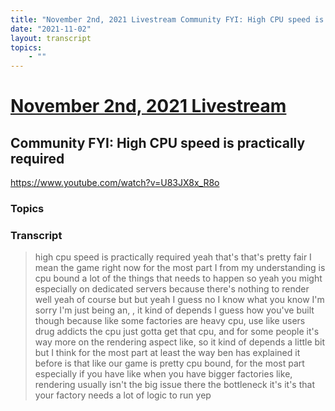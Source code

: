 ```yaml
---
title: "November 2nd, 2021 Livestream Community FYI: High CPU speed is practically required"
date: "2021-11-02"
layout: transcript
topics:
    - ""
---
```

# [November 2nd, 2021 Livestream](../2021-11-02.md)
## Community FYI: High CPU speed is practically required
https://www.youtube.com/watch?v=U83JX8x_R8o

### Topics


### Transcript

> high cpu speed is practically required yeah that's that's pretty fair I mean the game right now for the most part I from my understanding is cpu bound a lot of the things that needs to happen so yeah you might especially on dedicated servers because there's nothing to render well yeah of course but but yeah I guess no I know what you know I'm sorry I'm just being an, , it kind of depends I guess how you've built though because like some factories are heavy cpu, use like users drug addicts the cpu just gotta get that cpu, and for some people it's way more on the rendering aspect like, so it kind of depends a little bit but I think for the most part at least the way ben has explained it before is that like our game is pretty cpu bound, for the most part especially if you have like when you have bigger factories like, rendering usually isn't the big issue there the bottleneck it's it's that your factory needs a lot of logic to run yep
